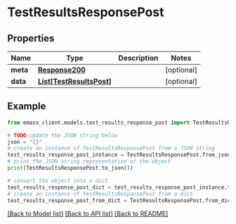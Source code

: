 # TestResultsResponsePost


## Properties

Name | Type | Description | Notes
------------ | ------------- | ------------- | -------------
**meta** | [**Response200**](Response200.md) |  | [optional] 
**data** | [**List[TestResultsPost]**](TestResultsPost.md) |  | [optional] 

## Example

```python
from emass_client.models.test_results_response_post import TestResultsResponsePost

# TODO update the JSON string below
json = "{}"
# create an instance of TestResultsResponsePost from a JSON string
test_results_response_post_instance = TestResultsResponsePost.from_json(json)
# print the JSON string representation of the object
print(TestResultsResponsePost.to_json())

# convert the object into a dict
test_results_response_post_dict = test_results_response_post_instance.to_dict()
# create an instance of TestResultsResponsePost from a dict
test_results_response_post_from_dict = TestResultsResponsePost.from_dict(test_results_response_post_dict)
```
[[Back to Model list]](../README.md#documentation-for-models) [[Back to API list]](../README.md#documentation-for-api-endpoints) [[Back to README]](../README.md)


